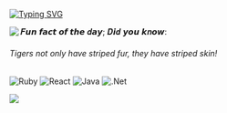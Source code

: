 [![Typing SVG](https://readme-typing-svg.demolab.com?font=Gidolinya&size=24&duration=2500&pause=250&color=353535&random=false&width=535&lines=Welcome!;Thanks+for+stopping+by...;But+nothing+to+see+here+%F0%9F%99%88)](https://git.io/typing-svg)

<img align="left" src="https://github-readme-stats.vercel.app/api?username=wcgpr0&show_icons=true&theme=gruvbox&show_owner=true"/>

𝑭𝙪𝙣 𝙛𝙖𝙘𝙩 𝙤𝙛 𝙩𝙝𝙚 𝒅𝙖𝙮; 𝑫𝙞𝒅 𝙮𝙤𝙪 𝙠𝒏𝙤𝙬:
<h6>
<!-- <RandomFunFact> --> Tigers not only have striped fur, they have striped skin! <!-- </RandomFunFact> -->
</h6>

![Ruby](https://img.shields.io/badge/ruby-%23CC342D.svg?style=for-the-badge&logo=ruby&logoColor=white)
![React](https://img.shields.io/badge/react-%2320232a.svg?style=for-the-badge&logo=react&logoColor=%2361DAFB)
![Java](https://img.shields.io/badge/java-%23ED8B00.svg?style=for-the-badge&logo=openjdk&logoColor=white)
![.Net](https://img.shields.io/badge/.NET-5C2D91?style=for-the-badge&logo=.net&logoColor=white)

![](https://komarev.com/ghpvc/?username=wcgpr0&style=flat-square)
